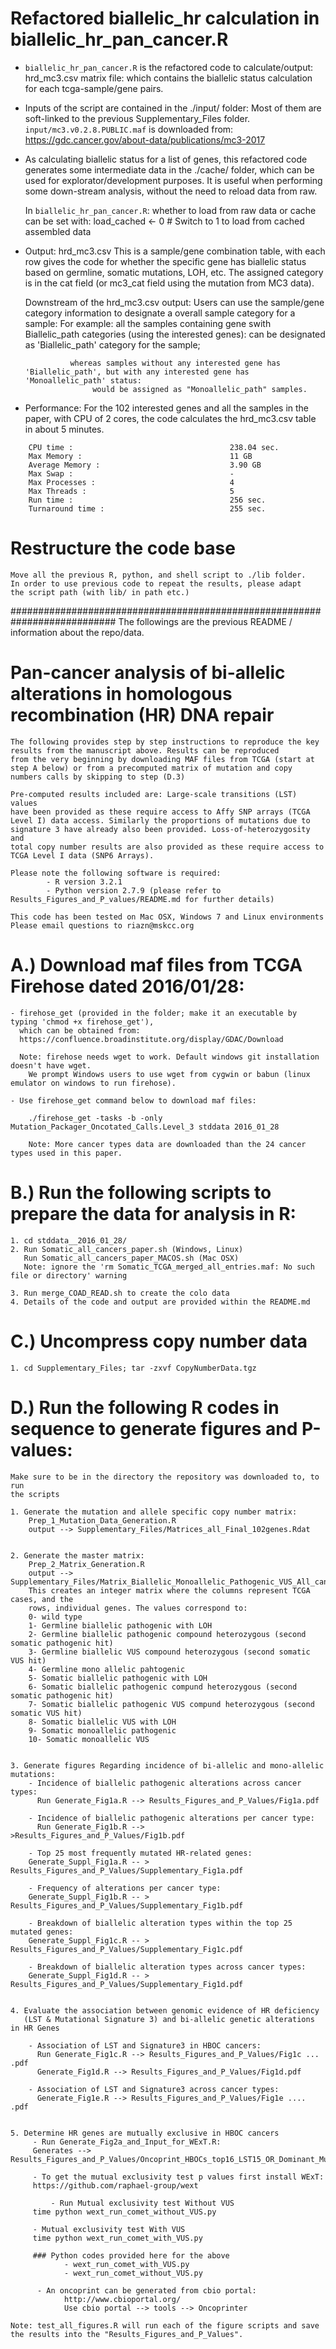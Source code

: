 
# Refactored biallelic_hr calculation in biallelic_hr_pan_cancer.R

- `biallelic_hr_pan_cancer.R` is the refactored code to calculate/output:
	hrd_mc3.csv matrix file:
		which contains the biallelic status calculation for each tcga-sample/gene pairs.

- Inputs of the script are contained in the ./input/ folder: 
	Most of them are soft-linked to the previous Supplementary_Files folder.
		`input/mc3.v0.2.8.PUBLIC.maf` is downloaded from:
			https://gdc.cancer.gov/about-data/publications/mc3-2017

- As calculating biallelic status for a list of genes, this refactored code generates some intermediate data in the ./cache/ folder, which can be used for explorator/development purposes. It is useful when performing some down-stream analysis, without the need to reload data from raw.

	In `biallelic_hr_pan_cancer.R`: 
		whether to load from raw data or cache can be set with:
			load_cached  <- 0 # Switch to 1 to load from cached assembled data

- Output: hrd_mc3.csv
	This is a sample/gene combination table, with each row gives the code for whether the specific gene has biallelic status based on germline, somatic mutations, LOH, etc. The assigned category is in the cat field (or mc3_cat field using the mutation from MC3 data).

	Downstream of the hrd_mc3.csv output:
		Users can use the sample/gene category information to designate a overall sample category for a sample:
			For example: 
				all the samples containing gene swith Biallelic_path categories (using the interested genes): 
					can be designated as 'Biallelic_path' category for the sample;

				whereas samples without any interested gene has 'Biallelic_path', but with any interested gene has 'Monoallelic_path' status:
					 would be assigned as "Monoallelic_path" samples.

- Performance:
	For the 102 interested genes and all the samples in the paper, with CPU of 2 cores, the code calculates the hrd_mc3.csv table in about 5 minutes.

```
    CPU time :                                   238.04 sec.
    Max Memory :                                 11 GB
    Average Memory :                             3.90 GB
    Max Swap :                                   -
    Max Processes :                              4
    Max Threads :                                5
    Run time :                                   256 sec.
    Turnaround time :                            255 sec.
```

# Restructure the code base
    Move all the previous R, python, and shell script to ./lib folder.
    In order to use previous code to repeat the results, please adapt
    the script path (with lib/ in path etc.)



###########################################################################
The followings are the previous README / information about the repo/data.

# Pan-cancer analysis of bi-allelic alterations in homologous recombination (HR) DNA repair 
	The following provides step by step instructions to reproduce the key
	results from the manuscript above. Results can be reproduced
	from the very beginning by downloading MAF files from TCGA (start at
	step A below) or from a precomputed matrix of mutation and copy
	numbers calls by skipping to step (D.3)
	
	Pre-computed results included are: Large-scale transitions (LST) values
	have been provided as these require access to Affy SNP arrays (TCGA
	Level I) data access. Similarly the proportions of mutations due to
	signature 3 have already also been provided. Loss-of-heterozygosity and
	total copy number results are also provided as these require access to
	TCGA Level I data (SNP6 Arrays). 
	
	Please note the following software is required:
			- R version 3.2.1 
			- Python version 2.7.9 (please refer to Results_Figures_and_P_values/README.md for further details)

	This code has been tested on Mac OSX, Windows 7 and Linux environments
	Please email questions to riazn@mskcc.org
	
	

# A.) Download maf files from TCGA Firehose dated 2016/01/28: 
	- firehose_get (provided in the folder; make it an executable by typing 'chmod +x firehose_get'), 
	  which can be obtained from: 
	  https://confluence.broadinstitute.org/display/GDAC/Download
	  
	  Note: firehose needs wget to work. Default windows git installation doesn't have wget. 
	  	We prompt Windows users to use wget from cygwin or babun (linux emulator on windows to run firehose).

	- Use firehose_get command below to download maf files:

		./firehose_get -tasks -b -only Mutation_Packager_Oncotated_Calls.Level_3 stddata 2016_01_28

		Note: More cancer types data are downloaded than the 24 cancer types used in this paper.
		
		


# B.) Run the following scripts to prepare the data for analysis in R: 
	1. cd stddata__2016_01_28/
	2. Run Somatic_all_cancers_paper.sh (Windows, Linux)
	   Run Somatic_all_cancers_paper_MACOS.sh (Mac OSX)
	   Note: ignore the 'rm Somatic_TCGA_merged_all_entries.maf: No such file or directory' warning
	   
	3. Run merge_COAD_READ.sh to create the colo data
	4. Details of the code and output are provided within the README.md
	
	


# C.) Uncompress copy number data
	1. cd Supplementary_Files; tar -zxvf CopyNumberData.tgz
	
	

# D.) Run the following R codes in sequence to generate figures and P-values: 
	Make sure to be in the directory the repository was downloaded to, to run 
	the scripts

  	1. Generate the mutation and allele specific copy number matrix:
		Prep_1_Mutation_Data_Generation.R 
		output --> Supplementary_Files/Matrices_all_Final_102genes.Rdat


	2. Generate the master matrix: 
		Prep_2_Matrix_Generation.R
		output --> Supplementary_Files/Matrix_Biallelic_Monoallelic_Pathogenic_VUS_All_cancers_Mutation_Types_Paper.txt
		This creates an integer matrix where the columns represent TCGA cases, and the 
		rows, individual genes. The values correspond to:
		0- wild type
		1- Germline biallelic pathogenic with LOH
		2- Germline biallelic pathogenic compound heterozygous (second somatic pathogenic hit)
		3- Germline biallelic VUS compound heterozygous (second somatic VUS hit)
		4- Germline mono allelic pahtogenic
		5- Somatic biallelic pathogenic with LOH
		6- Somatic biallelic pathogenic compund heterozygous (second somatic pathogenic hit)
		7- Somatic biallelic pathogenic VUS compund heterozygous (second somatic VUS hit)
		8- Somatic biallelic VUS with LOH
		9- Somatic monoallelic pathogenic
		10- Somatic monoallelic VUS


	3. Generate figures Regarding incidence of bi-allelic and mono-allelic mutations:
		- Incidence of biallelic pathogenic alterations across cancer types: 
		  Run Generate_Fig1a.R --> Results_Figures_and_P_Values/Fig1a.pdf
		  
		- Incidence of biallelic pathogenic alterations per cancer type: 
		  Run Generate_Fig1b.R -->  >Results_Figures_and_P_Values/Fig1b.pdf
		  
		- Top 25 most frequently mutated HR-related genes:
		Generate_Suppl_Fig1a.R -- > Results_Figures_and_P_Values/Supplementary_Fig1a.pdf
		
		- Frequency of alterations per cancer type:
		Generate_Suppl_Fig1b.R -- > Results_Figures_and_P_Values/Supplementary_Fig1b.pdf
		
		- Breakdown of biallelic alteration types within the top 25 mutated genes:
		Generate_Suppl_Fig1c.R -- > Results_Figures_and_P_Values/Supplementary_Fig1c.pdf
		
		- Breakdown of biallelic alteration types across cancer types:
		Generate_Suppl_Fig1d.R -- > Results_Figures_and_P_Values/Supplementary_Fig1d.pdf

		  
	4. Evaluate the association between genomic evidence of HR deficiency
	   (LST & Mutational Signature 3) and bi-allelic genetic alterations in HR Genes
	  
		- Association of LST and Signature3 in HBOC cancers:
		  Run Generate_Fig1c.R --> Results_Figures_and_P_Values/Fig1c ... .pdf
		  Generate_Fig1d.R --> Results_Figures_and_P_Values/Fig1d.pdf
		  
		- Association of LST and Signature3 across cancer types:
		  Generate_Fig1e.R --> Results_Figures_and_P_Values/Fig1e .... .pdf

 
	5. Determine HR genes are mutually exclusive in HBOC cancers
		 - Run Generate_Fig2a_and_Input_for_WExT.R:
		 Generates --> Results_Figures_and_P_Values/Oncoprint_HBOCs_top16_LST15_OR_Dominant_MutSig3.txt

		 - To get the mutual exclusivity test p values first install WExT: 
	 	 https://github.com/raphael-group/wext

	         - Run Mutual exclusivity test Without VUS
		 time python wext_run_comet_without_VUS.py

		 - Mutual exclusivity test With VUS
		 time python wext_run_comet_with_VUS.py
		
		 ### Python codes provided here for the above 
		  		- wext_run_comet_with_VUS.py 
		  		- wext_run_comet_without_VUS.py

		  - An oncoprint can be generated from cbio portal:
				http://www.cbioportal.org/
				Use cbio portal --> tools --> Oncoprinter

	Note: test_all_figures.R will run each of the figure scripts and save the results into the "Results_Figures_and_P_Values".
